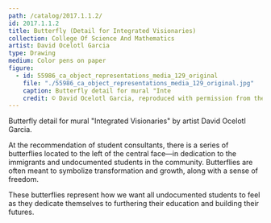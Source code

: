 ```yaml
---
path: /catalog/2017.1.1.2/
id: 2017.1.1.2
title: Butterfly (Detail for Integrated Visionaries)
collection: College Of Science And Mathematics
artist: David Ocelotl Garcia
type: Drawing
medium: Color pens on paper
figure:
  - id: 55986_ca_object_representations_media_129_original
    file: "./55986_ca_object_representations_media_129_original.jpg"
    caption: Butterfly detail for mural "Inte
    credit: © David Ocelotl Garcia, reproduced with permission from the artist. Robert E. Kennedy Library. The images associated with the objects on this website are protected under United States copyright laws. We are pleased to share these materials as an educational resource for the public for non-commercial, educational and personal use only, or for fair use as defined by law. 
---
```

Butterfly detail for mural "Integrated Visionaries" by artist David Ocelotl Garcia.

At the recommendation of student consultants, there is a series of butterflies located to the left of the central face—in dedication to the immigrants and undocumented students in the community.  Butterflies are often meant to symbolize transformation and growth, along with a sense of freedom. 

These butterflies represent how we want all undocumented students to feel as they dedicate themselves to furthering their education and building their futures.
